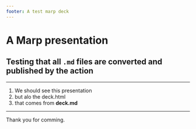 ```yaml
---
footer: A test marp deck
---
```

# A Marp presentation
## Testing that all `.md` files are converted and published by the action
---
1. We should see this presentation
2. but alo the deck.html
3. that comes from **deck.md**

---
Thank you for comming.
